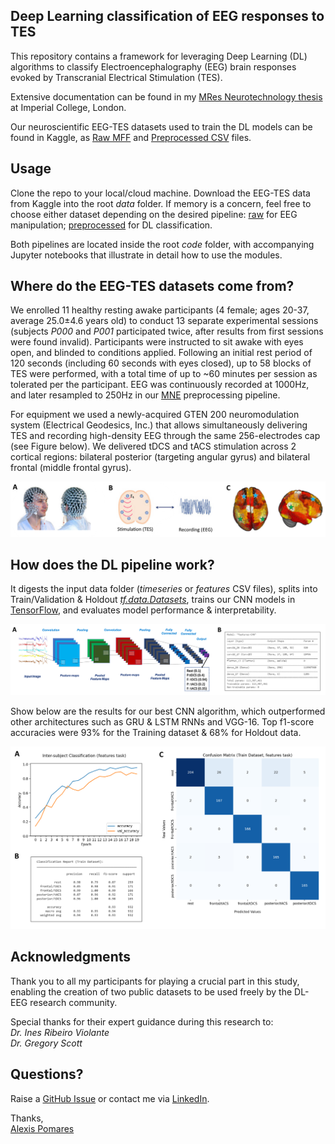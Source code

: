 ## Deep Learning classification of EEG responses to TES
This repository contains a framework for leveraging Deep Learning (DL) algorithms to classify Electroencephalography (EEG) brain responses evoked by Transcranial Electrical Stimulation (TES).

Extensive documentation can be found in my [MRes Neurotechnology thesis](https://drive.google.com/file/d/1LB9YoMJ4HiKsqeFQbf2XXOco3DdwnjdF/view) at Imperial College, London.

Our neuroscientific EEG-TES datasets used to train the DL models can be found in Kaggle, as [Raw MFF](https://www.kaggle.com/alexispomares/dissertation-raw) and [Preprocessed CSV](https://www.kaggle.com/alexispomares/dissertation-preprocessed) files.


## Usage
Clone the repo to your local/cloud machine. Download the EEG-TES data from Kaggle into the root *data* folder. If memory is a concern, feel free to choose either dataset depending on the desired pipeline: [raw](https://www.kaggle.com/alexispomares/dissertation-raw) for EEG manipulation; [preprocessed](https://www.kaggle.com/alexispomares/dissertation-preprocessed) for DL classification.

Both pipelines are located inside the root *code* folder, with accompanying Jupyter notebooks that illustrate in detail how to use the modules.


## Where do the EEG-TES datasets come from?
We enrolled 11 healthy resting awake participants (4 female; ages 20-37, average 25.0±4.6 years old) to conduct 13 separate experimental sessions (subjects *P000* and *P001* participated twice, after results from first sessions were found invalid). Participants were instructed to sit awake with eyes open, and blinded to conditions applied. Following an initial rest period of 120 seconds (including 60 seconds with eyes closed), up to 58 blocks of TES were performed, with a total time of up to ~60 minutes per session as tolerated per the participant. EEG was continuously recorded at 1000Hz, and later resampled to 250Hz in our [MNE](https://mne.tools/stable/index.html) preprocessing pipeline.

For equipment we used a newly-acquired GTEN 200 neuromodulation system (Electrical Geodesics, Inc.) that allows simultaneously delivering TES and recording high-density EEG through the same 256-electrodes cap (see Figure below). We delivered tDCS and tACS stimulation across 2 cortical regions: bilateral posterior (targeting angular gyrus) and bilateral frontal (middle frontal gyrus).

![Figure 1](https://github.com/alexispomares/DL-EEG-TES/blob/main/support-data/pics/Figure1.png?raw=true)


## How does the DL pipeline work?
It digests the input data folder (*timeseries* or *features* CSV files), splits into Train/Validation & Holdout *[tf.data.Datasets](https://www.tensorflow.org/api_docs/python/tf/keras/utils/timeseries_dataset_from_array)*, trains our CNN models in [TensorFlow](https://www.tensorflow.org/), and evaluates model performance & interpretability.

![Figure 2](https://github.com/alexispomares/DL-EEG-TES/blob/main/support-data/pics/Figure2.png?raw=true)

Show below are the results for our best CNN algorithm, which outperformed other architectures such as GRU & LSTM RNNs and VGG-16. Top f1-score accuracies were 93% for the Training dataset & 68% for Holdout data.

![Figure 3](https://github.com/alexispomares/DL-EEG-TES/blob/main/support-data/pics/Figure3.png?raw=true)


## Acknowledgments
Thank you to all my participants for playing a crucial part in this study, enabling the creation of two public datasets to be used freely by the DL-EEG research community.

Special thanks for their expert guidance during this research to:  
*Dr. Ines Ribeiro Violante*  
*Dr. Gregory Scott*  


## Questions?
Raise a [GitHub Issue](https://github.com/alexispomares/DL-EEG-TES/issues) or contact me via [LinkedIn](https://www.linkedin.com/in/alexispomares/).

Thanks,  
[Alexis Pomares](https://www.linkedin.com/in/alexispomares/)

